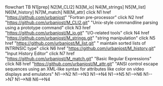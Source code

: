 flowchart TB
  N1[prep]
  N2[M_CLI2]
  N3[M_io]
  N4[M_strings]
  N5[M_list]
  N6[M_history]
  N7[M_match]
  N8[M_attr]
  click N1 href "https://github.com/urbanjost" "Fortran pre-processor"
  click N2 href "https://github.com/urbanjost/M_CLI2.git" "Unix-style commandline parsing using a prototype command"
  click N3 href "https://github.com/urbanjost/M_io.git" "I/O-related tools"
  click N4 href "https://github.com/urbanjost/M_strings.git" "string manipulation"
  click N5 href "https://github.com/urbanjost/M_list.git" " maintain sorted lists of INTRINSIC type"
  click N6 href "https://github.com/urbanjost/M_history.git" "Input History Editor"
  click N7 href "https://github.com/urbanjost/M_match.git" "Basic Regular Expressions"
  click N8 href "https://github.com/urbanjost/M_attr.git" "ANSI control escape sequences using an XML-like syntax for attributes like color on video displays and emulators"
  N1-->N2
  N1-->N3
  N1-->N4
  N1-->N5
  N1-->N6
  N1-->N7
  N1-->N8
  N6-->N4
